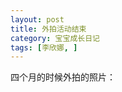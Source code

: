 ```yaml
---
layout: post
title: 外拍活动结束
category: 宝宝成长日记
tags: [李欣娜, ]
---
```

四个月的时候外拍的照片：

<a href="http://dear.blogbus.com/files/s/12269945031.jpg" target="_blank"><img src="http://dear.blogbus.com/files/12269945031.jpg" border="0" alt=""></a><a href="http://dear.blogbus.com/files/s/12269945030.jpg" target="_blank"><img src="http://dear.blogbus.com/files/12269945030.jpg" border="0" alt=""></a><a href="http://dear.blogbus.com/files/s/12269945033.jpg" target="_blank"><img src="http://dear.blogbus.com/files/12269945033.jpg" border="0" alt=""></a>